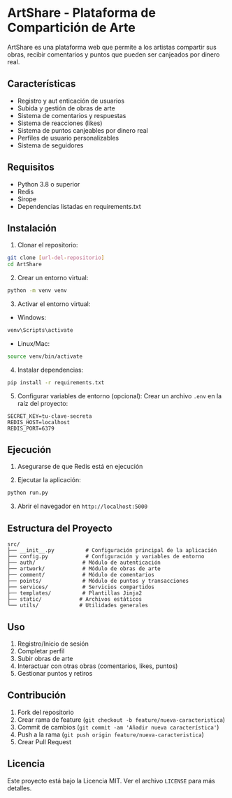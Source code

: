 # ArtShare - Plataforma de Compartición de Arte

ArtShare es una plataforma web que permite a los artistas compartir sus obras, recibir comentarios y puntos que pueden ser canjeados por dinero real.

## Características

- Registro y aut   enticación de usuarios
- Subida y gestión de obras de arte
- Sistema de comentarios y respuestas
- Sistema de reacciones (likes)
- Sistema de puntos canjeables por dinero real
- Perfiles de usuario personalizables
- Sistema de seguidores

## Requisitos

- Python 3.8 o superior
- Redis
- Sirope
- Dependencias listadas en requirements.txt

## Instalación

1. Clonar el repositorio:
```bash
git clone [url-del-repositorio]
cd ArtShare
```

2. Crear un entorno virtual:
```bash
python -m venv venv
```

3. Activar el entorno virtual:
- Windows:
```bash
venv\Scripts\activate
```
- Linux/Mac:
```bash
source venv/bin/activate
```

4. Instalar dependencias:
```bash
pip install -r requirements.txt
```

5. Configurar variables de entorno (opcional):
Crear un archivo `.env` en la raíz del proyecto:
```
SECRET_KEY=tu-clave-secreta
REDIS_HOST=localhost
REDIS_PORT=6379
```

## Ejecución

1. Asegurarse de que Redis está en ejecución

2. Ejecutar la aplicación:
```bash
python run.py
```

3. Abrir el navegador en `http://localhost:5000`

## Estructura del Proyecto

```
src/
├── __init__.py          # Configuración principal de la aplicación
├── config.py            # Configuración y variables de entorno
├── auth/               # Módulo de autenticación
├── artwork/            # Módulo de obras de arte
├── comment/            # Módulo de comentarios
├── points/             # Módulo de puntos y transacciones
├── services/           # Servicios compartidos
├── templates/          # Plantillas Jinja2
├── static/            # Archivos estáticos
└── utils/             # Utilidades generales
```

## Uso

1. Registro/Inicio de sesión
2. Completar perfil
3. Subir obras de arte
4. Interactuar con otras obras (comentarios, likes, puntos)
5. Gestionar puntos y retiros

## Contribución

1. Fork del repositorio
2. Crear rama de feature (`git checkout -b feature/nueva-caracteristica`)
3. Commit de cambios (`git commit -am 'Añadir nueva característica'`)
4. Push a la rama (`git push origin feature/nueva-caracteristica`)
5. Crear Pull Request

## Licencia

Este proyecto está bajo la Licencia MIT. Ver el archivo `LICENSE` para más detalles. 

